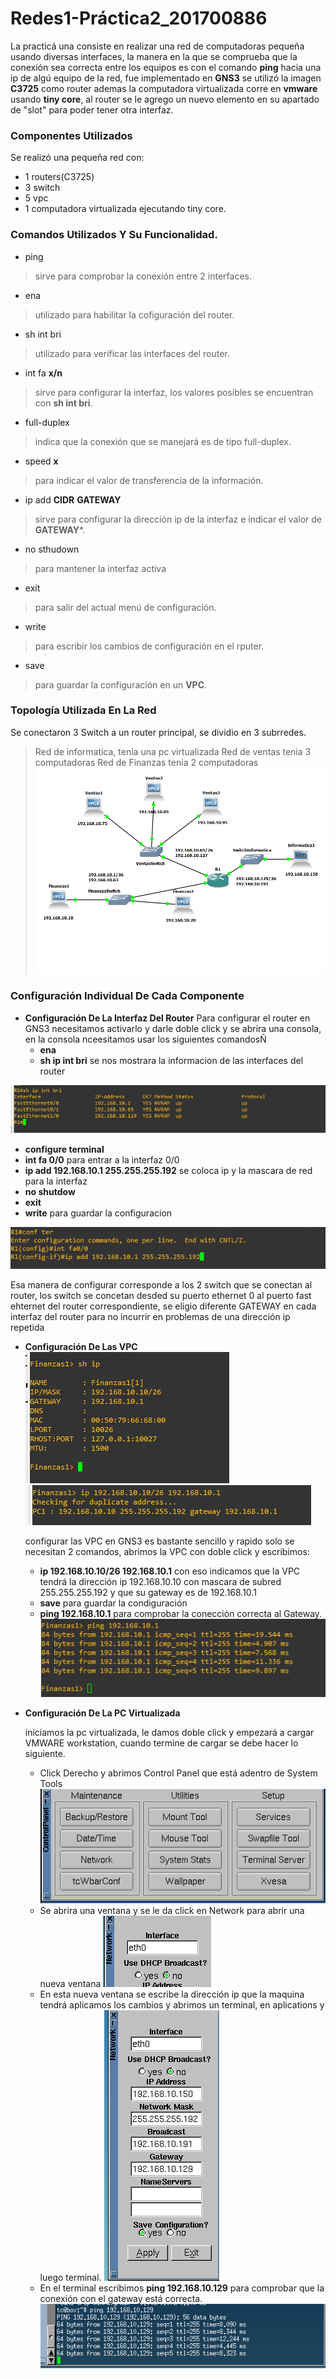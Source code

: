 # Redes1-Práctica2_201700886
La practicá una consiste en realizar una red de computadoras pequeña usando diversas interfaces, la 
manera en la que se comprueba que la conexión sea correcta entre los equipos es con el comando **ping** hacia una ip de algú equipo de la 
red, fue implementado en **GNS3** se utilizó la imagen **C3725** como router ademas la computadora virtualizada corre en **vmware** usando **tiny core**, al router se 
le agrego un nuevo elemento en su apartado de "slot" para poder tener otra interfaz. 
### Componentes Utilizados
Se realizó una pequeña red con:
- 1 routers(C3725)
- 3 switch
- 5 vpc
- 1 computadora virtualizada ejecutando tiny core.
### Comandos Utilizados Y Su Funcionalidad.
- ping 
>sirve para comprobar la conexión entre 2 interfaces.
- ena
>utilizado para habilitar la cofiguración del router.
- sh int bri
>utilizado para verificar las interfaces del router.
- int fa **x/n**
>sirve para configurar la interfaz, los valores posibles se encuentran con **sh int bri**.
- full-duplex
>indica que la conexión que se manejará es de tipo full-duplex.
- speed **x**
>para indicar el valor de transferencia de la información.
- ip add **CIDR** **GATEWAY**
>sirve para configurar la dirección ip de la interfaz e indicar el valor de **GATEWAY***.
- no sthudown
>para mantener la interfaz activa
- exit
>para salir del actual menú de configuración.
- write
> para escribir los cambios de configuración en el rputer.
- save
>para guardar la configuración en un **VPC**.
### Topología Utilizada En La Red
Se conectaron 3 Switch a un router principal, se dividio en 3 subrredes.
> Red de informatica, tenia una pc virtualizada
> Red de ventas tenia 3 computadoras
> Red de Finanzas tenia 2 computadoras
![Contribution guidelines for this project](Redes1-Practica2_201700886/imagenes/Red.png)
### Configuración Individual De Cada Componente

- **Configuración De La Interfaz Del Router**
  Para configurar el router en GNS3 necesitamos activarlo y darle doble click y se abrira una consola, en la consola nceesitamos usar los siguientes comandosÑ
  - **ena**
  - **sh ip int bri** se nos mostrara la informacion de las interfaces del router
  
 ![Contribution guidelines for this project](Redes1-Practica2_201700886/imagenes/CR1.PNG)
  
  - **configure terminal**
  - **int fa 0/0** para entrar a la interfaz 0/0
  - **ip add 192.168.10.1 255.255.255.192**  se coloca ip y la mascara de red para la interfaz
  - **no shutdow**
  - **exit**
  - **write** para guardar la configuracion
  
  ![Contribution guidelines for this project](Redes1-Practica2_201700886/imagenes/CR2.PNG)
  
  Esa manera de configurar corresponde a los 2 switch que se conectan al router, los switch se concetan desded su puerto ethernet 0 al puerto fast ehternet del router     correspondiente,   se eligio diferente GATEWAY en cada interfaz del router para no incurrir en problemas de una dirección ip repetida

- **Configuración De Las VPC**
![Contribution guidelines for this project](Redes1-Practica2_201700886/imagenes/VPC1.PNG)
![Contribution guidelines for this project](Redes1-Practica2_201700886/imagenes/VPC2.PNG)

  configurar las VPC en GNS3 es bastante sencillo y rapido solo se necesitan 2 comandos, abrimos la VPC con doble click y escribimos:
  - **ip 192.168.10.10/26 192.168.10.1** con eso indicamos que la VPC tendrá la dirección ip 192.168.10.10 con mascara de subred 255.255.255.192 y que su gateway es de 192.168.10.1
  - **save** para guardar la condiguración
  - **ping 192.168.10.1** para comprobar la conección correcta al Gateway.
 ![Contribution guidelines for this project](Redes1-Practica2_201700886/imagenes/VPC3.PNG)
- **Configuración De La PC Virtualizada**

  iniciamos la pc virtualizada, le damos doble click y empezará a cargar VMWARE workstation, cuando termine de cargar se debe hacer lo siguiente.
  - Click Derecho y abrimos Control Panel que está adentro de System Tools
  ![Contribution guidelines for this project](Redes1-Practica2_201700886/imagenes/PC1.PNG)
  - Se abrira una ventana y se le da click en Network para abrir una nueva ventana
  ![Contribution guidelines for this project](Redes1-Practica2_201700886/imagenes/PC2.PNG)
  - En esta nueva ventana se escribe la dirección ip que la maquina tendrá aplicamos los cambios y abrimos un terminal, en aplications y luego terminal.
  ![Contribution guidelines for this project](Redes1-Practica2_201700886/imagenes/PC3.PNG)
  - En el terminal escribimos **ping 192.168.10.129** para comprobar que la conexión con el gateway está correcta.
  ![Contribution guidelines for this project](Redes1-Practica2_201700886/imagenes/PC4.PNG)
